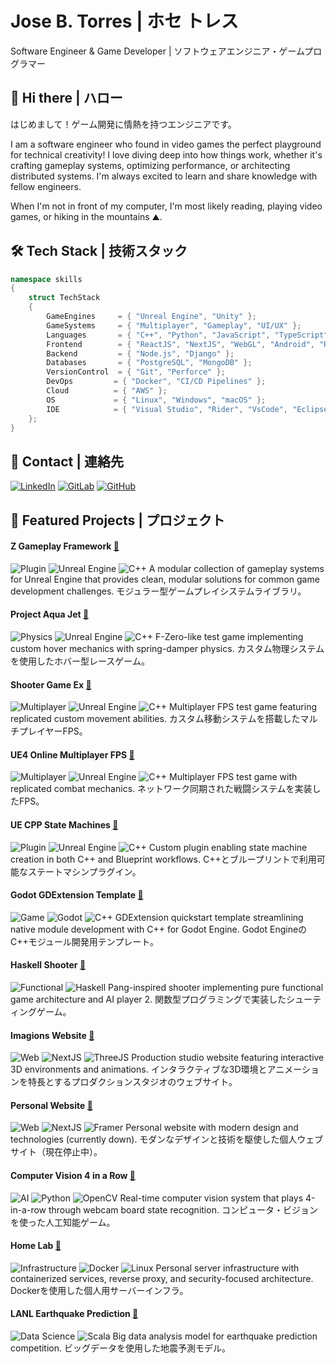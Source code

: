# Jose B. Torres | ホセ トレス 
Software Engineer & Game Developer | ソフトウェアエンジニア・ゲームプログラマー

## 👋 Hi there | ハロー

はじめまして！ゲーム開発に情熱を持つエンジニアです。

I am a software engineer who found in video games the perfect playground for technical creativity! I love diving deep into how things work, whether it's crafting gameplay systems, optimizing performance, or architecting distributed systems. I'm always excited to learn and share knowledge with fellow engineers.

When I'm not in front of my computer, I'm most likely reading, playing video games, or hiking in the mountains ⛰️.

## 🛠️ Tech Stack | 技術スタック
```cpp
namespace skills
{
    struct TechStack
    {
        GameEngines     = { "Unreal Engine", "Unity" };
        GameSystems     = { "Multiplayer", "Gameplay", "UI/UX" };
        Languages       = { "C++", "Python", "JavaScript", "TypeScript", "C#", "Java", "Kotlin", "Haskell" };
        Frontend        = { "ReactJS", "NextJS", "WebGL", "Android", "React Native" };
        Backend         = { "Node.js", "Django" };
        Databases       = { "PostgreSQL", "MongoDB" };
        VersionControl  = { "Git", "Perforce" };
        DevOps         = { "Docker", "CI/CD Pipelines" };
        Cloud          = { "AWS" };
        OS             = { "Linux", "Windows", "macOS" };
        IDE            = { "Visual Studio", "Rider", "VsCode", "Eclipse" };
    };
}   
```

## 📇 Contact | 連絡先
[![LinkedIn](https://img.shields.io/badge/LinkedIn-0A66C2?logo=linkedin&logoColor=white)](https://www.linkedin.com/in/jbtorres) [![GitLab](https://img.shields.io/badge/GitLab-FC6D26?logo=gitlab&logoColor=white)](https://gitlab.com/mrsilph) [![GitHub](https://img.shields.io/badge/GitHub-181717?logo=github&logoColor=white)](https://github.com/mrsilph)

## 🎯 Featured Projects | プロジェクト

#### Z Gameplay Framework [🔗](https://gitlab.com/mrsilph/z-gameplay-framework)
![Plugin](https://img.shields.io/badge/Plugin-323232) ![Unreal Engine](https://img.shields.io/badge/Unreal%20Engine-0E1128?logo=unrealengine&logoColor=white) ![C++](https://img.shields.io/badge/C%2B%2B-00599C?logo=cplusplus&logoColor=white)
A modular collection of gameplay systems for Unreal Engine that provides clean, modular solutions for common game development challenges.
モジュラー型ゲームプレイシステムライブラリ。

#### Project Aqua Jet [🔗](https://gitlab.com/mrsilph/project-aqua-jet)
![Physics](https://img.shields.io/badge/Physics-323232) ![Unreal Engine](https://img.shields.io/badge/Unreal%20Engine-0E1128?logo=unrealengine&logoColor=white) ![C++](https://img.shields.io/badge/C%2B%2B-00599C?logo=cplusplus&logoColor=white)
F-Zero-like test game implementing custom hover mechanics with spring-damper physics.
カスタム物理システムを使用したホバー型レースゲーム。

#### Shooter Game Ex [🔗](https://gitlab.com/mrsilph/shooter-game-ex)
![Multiplayer](https://img.shields.io/badge/Multiplayer-323232) ![Unreal Engine](https://img.shields.io/badge/Unreal%20Engine-0E1128?logo=unrealengine&logoColor=white) ![C++](https://img.shields.io/badge/C%2B%2B-00599C?logo=cplusplus&logoColor=white)
Multiplayer FPS test game featuring replicated custom movement abilities.
カスタム移動システムを搭載したマルチプレイヤーFPS。

#### UE4 Online Multiplayer FPS [🔗](https://gitlab.com/mrsilph/ue4-online-multiplayer-fps-test)
![Multiplayer](https://img.shields.io/badge/Multiplayer-323232) ![Unreal Engine](https://img.shields.io/badge/Unreal%20Engine-0E1128?logo=unrealengine&logoColor=white) ![C++](https://img.shields.io/badge/C%2B%2B-00599C?logo=cplusplus&logoColor=white)
Multiplayer FPS test game with replicated combat mechanics.
ネットワーク同期された戦闘システムを実装したFPS。

#### UE CPP State Machines [🔗](https://gitlab.com/mrsilph/ue-cpp-state-machines)
![Plugin](https://img.shields.io/badge/Plugin-323232) ![Unreal Engine](https://img.shields.io/badge/Unreal%20Engine-0E1128?logo=unrealengine&logoColor=white) ![C++](https://img.shields.io/badge/C%2B%2B-00599C?logo=cplusplus&logoColor=white)
Custom plugin enabling state machine creation in both C++ and Blueprint workflows.
C++とブループリントで利用可能なステートマシンプラグイン。

#### Godot GDExtension Template [🔗](https://gitlab.com/mrsilph/godot-gdextension-template)
![Game](https://img.shields.io/badge/Game-323232) ![Godot](https://img.shields.io/badge/Godot-478CBF?logo=godotengine&logoColor=white) ![C++](https://img.shields.io/badge/C%2B%2B-00599C?logo=cplusplus&logoColor=white)
GDExtension quickstart template streamlining native module development with C++ for Godot Engine.
Godot EngineのC++モジュール開発用テンプレート。

#### Haskell Shooter [🔗](https://gitlab.com/mrsilph/haskell-shooter-game)
![Functional](https://img.shields.io/badge/Functional-323232) ![Haskell](https://img.shields.io/badge/Haskell-5D4F85?logo=haskell&logoColor=white)
Pang-inspired shooter implementing pure functional game architecture and AI player 2.
関数型プログラミングで実装したシューティングゲーム。

#### Imagions Website [🔗](https://gitlab.com/mrsilph/imagions-website)
![Web](https://img.shields.io/badge/Web-323232) ![NextJS](https://img.shields.io/badge/NextJS-000000?logo=next.js&logoColor=white) ![ThreeJS](https://img.shields.io/badge/ThreeJS-000000?logo=three.js&logoColor=white)
Production studio website featuring interactive 3D environments and animations.
インタラクティブな3D環境とアニメーションを特長とするプロダクションスタジオのウェブサイト。

#### Personal Website [🔗](https://gitlab.com/mrsilph/my-web-page)
![Web](https://img.shields.io/badge/Web-323232) ![NextJS](https://img.shields.io/badge/NextJS-000000?logo=next.js&logoColor=white) ![Framer](https://img.shields.io/badge/Framer-0055FF?logo=framer&logoColor=white)
Personal website with modern design and technologies (currently down).
モダンなデザインと技術を駆使した個人ウェブサイト（現在停止中）。

#### Computer Vision 4 in a Row [🔗](https://gitlab.com/mrsilph/4-in-a-row-computer-vision-ai)
![AI](https://img.shields.io/badge/AI-323232) ![Python](https://img.shields.io/badge/Python-3776AB?logo=python&logoColor=white) ![OpenCV](https://img.shields.io/badge/OpenCV-5C3EE8?logo=opencv&logoColor=white)
Real-time computer vision system that plays 4-in-a-row through webcam board state recognition.
コンピュータ・ビジョンを使った人工知能ゲーム。

#### Home Lab [🔗](https://gitlab.com/mrsilph/home-lab)
![Infrastructure](https://img.shields.io/badge/Infrastructure-323232) ![Docker](https://img.shields.io/badge/Docker-2496ED?logo=docker&logoColor=white) ![Linux](https://img.shields.io/badge/Linux-FCC624?logo=linux&logoColor=black)
Personal server infrastructure with containerized services, reverse proxy, and security-focused architecture.
Dockerを使用した個人用サーバーインフラ。

#### LANL Earthquake Prediction [🔗](https://gitlab.com/mrsilph/kaggle-lanl-earthquake-prediction)
![Data Science](https://img.shields.io/badge/Data%20Science-323232) ![Scala](https://img.shields.io/badge/Scala-DC322F?logo=scala&logoColor=white)
Big data analysis model for earthquake prediction competition.
ビッグデータを使用した地震予測モデル。
